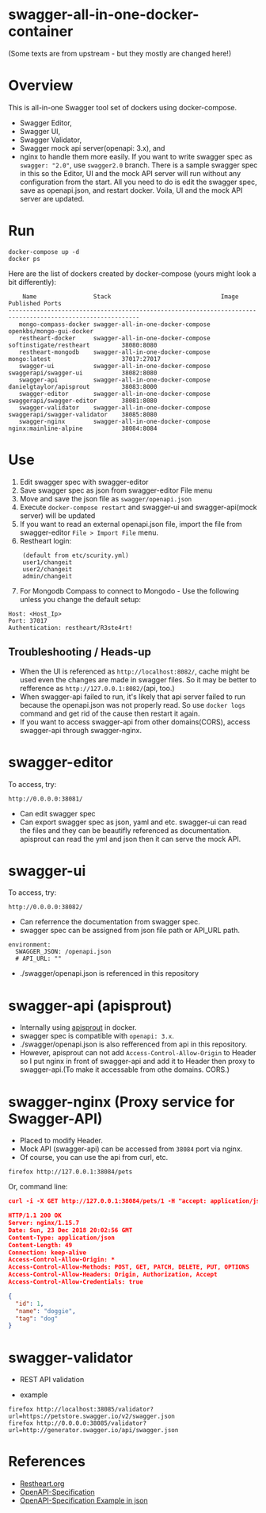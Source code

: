 # swagger-all-in-one-docker-container
(Some texts are from upstream - but they mostly are changed here!)
# Overview
This is all-in-one Swagger tool set of dockers using docker-compose.
- Swagger Editor, 
- Swagger UI, 
- Swagger Validator,
- Swagger mock api server(openapi: 3.x), and
- nginx to handle them more easily.
If you want to write swagger spec as `swagger: "2.0"`, use `swagger2.0` branch.
There is a sample swagger spec in this so the Editor, UI and the mock API server will run without any configuration from the start.
All you need to do is edit the swagger spec, save as openapi.json, and restart docker. Voila, UI and the mock API server are updated.

# Run
```
docker-compose up -d
docker ps
```
Here are the list of dockers created by docker-compose (yours might look a bit differently):
```
    Name	            Stack	                            Image	                        Published Ports
-----------------------------------------------------------------------------------------------------------
   mongo-compass-docker	swagger-all-in-one-docker-compose	openkbs/mongo-gui-docker
   restheart-docker	    swagger-all-in-one-docker-compose	softinstigate/restheart	        38080:8080
   restheart-mongodb	swagger-all-in-one-docker-compose	mongo:latest	                37017:27017
   swagger-ui	        swagger-all-in-one-docker-compose	swaggerapi/swagger-ui	        38082:8080
   swagger-api	        swagger-all-in-one-docker-compose	danielgtaylor/apisprout	        38083:8000
   swagger-editor	    swagger-all-in-one-docker-compose	swaggerapi/swagger-editor	    38081:8080
   swagger-validator	swagger-all-in-one-docker-compose	swaggerapi/swagger-validator    38085:8080
   swagger-nginx	    swagger-all-in-one-docker-compose	nginx:mainline-alpine	        38084:8084
```

# Use
1. Edit swagger spec with swagger-editor
2. Save swagger spec as json from swagger-editor File menu
3. Move and save the json file as `swagger/openapi.json`
4. Execute `docker-compose restart` and swagger-ui and swagger-api(mock server) will be updated
5. If you want to read an external openapi.json file, import the file from swagger-editor `File > Import File` menu.
6. Restheart login: 
```
    (default from etc/scurity.yml)
    user1/changeit
    user2/changeit
    admin/changeit
```
7. For Mongodb Compass to connect to Mongodo - Use the following unless you change the default setup:
```
Host: <Host_Ip>
Port: 37017
Authentication: restheart/R3ste4rt!
```

## Troubleshooting / Heads-up
- When the UI is referenced as `http://localhost:8082/`, cache might be used even the changes are made in swagger files. So it may be better to refference as `http://127.0.0.1:8082/`(api, too.)
- When swagger-api failed to run, it's likely that api server failed to run because the openapi.json was not properly read. So use `docker logs` command and get rid of the cause then restart it again.
- If you want to access swagger-api from other domains(CORS), access swagger-api through swagger-nginx.

# swagger-editor
To access, try:
```
http://0.0.0.0:38081/
```
- Can edit swagger spec
- Can export swagger spec as json, yaml and etc. swagger-ui can read the files and they can be beautifly referenced as documentation. apisprout can read the yml and json then it can serve the mock API.

# swagger-ui
To access, try:
```
http://0.0.0.0:38082/
```
- Can referrence the documentation from swagger spec.
- swagger spec can be assigned from json file path or API_URL path.
```
environment:
  SWAGGER_JSON: /openapi.json
  # API_URL: ""
```
- ./swagger/openapi.json is referenced in this repository

# swagger-api (apisprout)
- Internally using [apisprout](https://github.com/danielgtaylor/apisprout) in docker.
- swagger spec is compatible with `openapi: 3.x`.
- ./swagger/openapi.json is also refferenced from api in this repository.
- However, apisprout can not add `Access-Control-Allow-Origin` to Header so I put nginx in front of swagger-api and add it to Header then proxy to swagger-api.(To make it accessable from othe domains. CORS.)

# swagger-nginx (Proxy service for Swagger-API)
- Placed to modify Header.
- Mock API (swagger-api) can be accessed from `38084` port via nginx.
- Of course, you can use the api from curl, etc.
```
firefox http://127.0.0.1:38084/pets
```
Or, command line:
```json
curl -i -X GET http://127.0.0.1:38084/pets/1 -H "accept: application/json"

HTTP/1.1 200 OK
Server: nginx/1.15.7
Date: Sun, 23 Dec 2018 20:02:56 GMT
Content-Type: application/json
Content-Length: 49
Connection: keep-alive
Access-Control-Allow-Origin: *
Access-Control-Allow-Methods: POST, GET, PATCH, DELETE, PUT, OPTIONS
Access-Control-Allow-Headers: Origin, Authorization, Accept
Access-Control-Allow-Credentials: true

{
  "id": 1,
  "name": "doggie",
  "tag": "dog"
}
```

# swagger-validator
- REST API validation
* example
```
firefox http://localhost:38085/validator?url=https://petstore.swagger.io/v2/swagger.json
firefox http://0.0.0.0:38085/validator?url=http://generator.swagger.io/api/swagger.json
```
# References
* [Restheart.org](https://restheart.org/)
* [OpenAPI-Specification](https://github.com/OAI/OpenAPI-Specification/)
* [OpenAPI-Specification Example in json](https://github.com/OAI/OpenAPI-Specification/tree/master/examples/v2.0/json)
